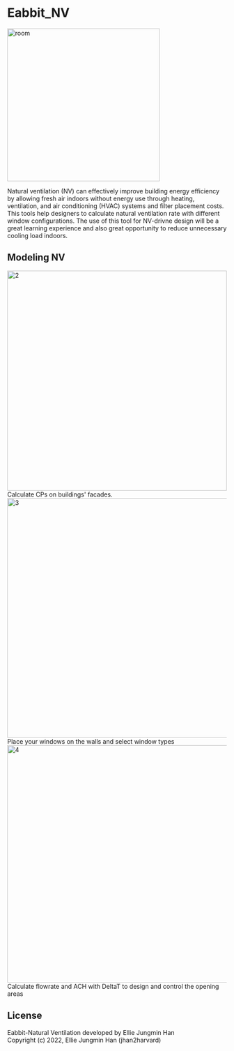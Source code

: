 # Eabbit_NV



<img width="350" alt="room" src="https://user-images.githubusercontent.com/43043091/159637110-39f2fdef-47bd-4bfb-aff3-7bd42d87de17.PNG">



Natural ventilation (NV) can effectively improve building energy efficiency by allowing fresh air indoors without energy use through heating, ventilation, and air conditioning (HVAC) systems and filter placement costs. This tools help designers to calculate natural ventilation rate with different window configurations. The use of this tool for NV-drivne design will be a great learning experience and also great opportunity to reduce unnecessary cooling load indoors. 

## Modeling NV


<img width="504" alt="2" src="https://user-images.githubusercontent.com/43043091/159637915-97459882-4192-438d-b108-df3fd51225ff.PNG">
Calculate CPs on buildings' facades.


<img width="549" alt="3" src="https://user-images.githubusercontent.com/43043091/159637996-78fe4c2d-254f-4182-9918-9305be0bf7a8.PNG">
Place your windows on the walls and select window types


<img width="544" alt="4" src="https://user-images.githubusercontent.com/43043091/159638091-232eac49-566e-4028-b71c-5d221eaa0bcf.PNG">
Calculate flowrate and ACH with DeltaT to design and control the opening areas 


## License
Eabbit-Natural Ventilation developed by Ellie Jungmin Han  
Copyright (c) 2022, Ellie Jungmin Han (jhan2harvard)

